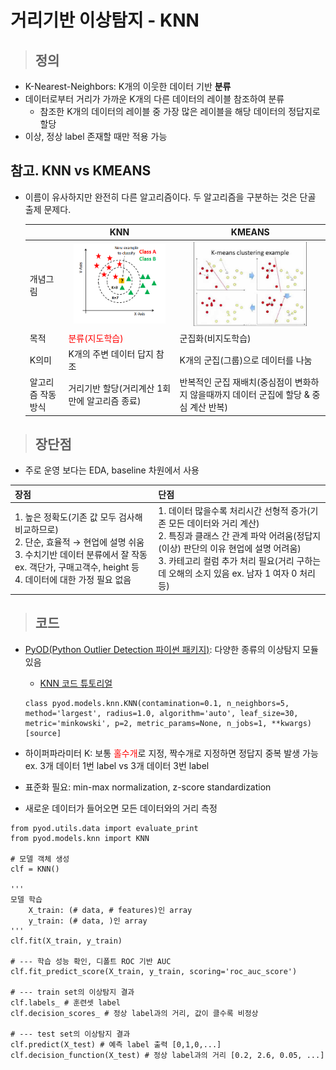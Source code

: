 # 거리기반 이상탐지 - KNN

> ## 정의
- K-Nearest-Neighbors: K개의 이웃한 데이터 기반 **분류**
- 데이터로부터 거리가 가까운 K개의 다른 데이터의 레이블 참조하여 분류
    - 참조한 K개의 데이터의 레이블 중 가장 많은 레이블을 해당 데이터의 정답지로 할당
- 이상, 정상 label 존재할 때만 적용 가능

## 참고. KNN vs KMEANS
- 이름이 유사하지만 완전히 다른 알고리즘이다. 두 알고리즘을 구분하는 것은 단골 출제 문제다.

    ||<center>KNN</center>|<center>KMEANS</center>|
    |:---|:---|:---|
    |개념그림|    <center><img src= "./fig3_1.jpg" width="90%"></center>|    <center><img src= "./fig3_2.jpg" width="80%"></center>|
    |목적|<span style="color:red"> 분류(지도학습)</span>|군집화(비지도학습)|
    |K의미|K개의 주변 데이터 답지 참조|K개의 군집(그룹)으로 데이터를 나눔|
    |알고리즘 작동 방식|거리기반 할당(거리계산 1회만에 알고리즘 종료)|반복적인 군집 재배치(중심점이 변화하지 않을때까지 데이터 군집에 할당 & 중심 계산 반복)|

> ## 장단점

- 주로 운영 보다는 EDA, baseline 차원에서 사용

|장점|단점|
|:---|:---|
|1. 높은 정확도(기존 값 모두 검사해 비교하므로) <br/> 2. 단순, 효율적 $\rightarrow$ 현업에 설명 쉬움 <br/> 3. 수치기반 데이터 분류에서 잘 작동 ex. 객단가, 구매고객수, height 등 <br/> 4. 데이터에 대한 가정 필요 없음|1. 데이터 많을수록 처리시간 선형적 증가(기존 모든 데이터와 거리 계산)<br/>2. 특징과 클래스 간 관계 파악 어려움(정답지(이상) 판단의 이유 현업에 설명 어려움) <br/>3. 카테고리 컬럼 추가 처리 필요(거리 구하는 데 오해의 소지 있음 ex. 남자 1 여자 0 처리 등)|




> ## 코드
- [PyOD(Python Outlier Detection 파이썬 패키지)](https://pyod.readthedocs.io/en/latest/): 다양한 종류의 이상탐지 모듈 있음
    - [KNN 코드 튜토리얼](https://pyod.readthedocs.io/en/latest/pyod.models.html#pyod.models.knn.KNN)

    ```
    class pyod.models.knn.KNN(contamination=0.1, n_neighbors=5, method='largest', radius=1.0, algorithm='auto', leaf_size=30, metric='minkowski', p=2, metric_params=None, n_jobs=1, **kwargs)[source]
    ```

- 하이퍼파라미터 K: 보통 <span style="color:red"> 홀수개</span>로 지정, 짝수개로 지정하면 정답지 중복 발생 가능 ex. 3개 데이터 1번 label vs 3개 데이터 3번 label
- 표준화 필요: min-max normalization, z-score standardization
- 새로운 데이터가 들어오면 모든 데이터와의 거리 측정

```
from pyod.utils.data import evaluate_print
from pyod.models.knn import KNN

# 모델 객체 생성 
clf = KNN()

'''
모델 학습
    X_train: (# data, # features)인 array
    y_train: (# data, )인 array
'''
clf.fit(X_train, y_train) 

# --- 학습 성능 확인, 디폴트 ROC 기반 AUC
clf.fit_predict_score(X_train, y_train, scoring='roc_auc_score')

# --- train set의 이상탐지 결과 
clf.labels_ # 훈련셋 label
clf.decision_scores_ # 정상 label과의 거리, 값이 클수록 비정상

# --- test set의 이상탐지 결과 
clf.predict(X_test) # 예측 label 출력 [0,1,0,...]
clf.decision_function(X_test) # 정상 label과의 거리 [0.2, 2.6, 0.05, ...]
```